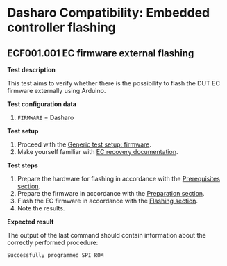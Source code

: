 # Dasharo Compatibility: Embedded controller flashing

## ECF001.001 EC firmware external flashing

**Test description**

This test aims to verify whether there is the possibility to flash the DUT
EC firmware externally using Arduino.

**Test configuration data**

1. `FIRMWARE` = Dasharo

**Test setup**

1. Proceed with the
    [Generic test setup: firmware](../../generic-test-setup/#firmware).
1. Make yourself familiar with
    [EC recovery documentation](../../../unified/novacustom/models/novacustom_ns5x_7x/ec_recovery/).

**Test steps**

1. Prepare the hardware for flashing in accordance with the
    [Prerequisites section](../../../unified/novacustom/models/novacustom_ns5x_7x/ec_recovery/#prereqisites).
1. Prepare the firmware in accordance with the
    [Preparation section](../../../unified/novacustom/models/novacustom_ns5x_7x/ec_recovery/#preparation).
1. Flash the EC firmware in accordance with the
    [Flashing section](../../../unified/novacustom/models/novacustom_ns5x_7x/ec_recovery/#flashing).
1. Note the results.

**Expected result**

The output of the last command should contain information about the correctly
performed procedure:

```bash
Successfully programmed SPI ROM
```
